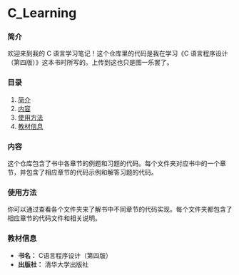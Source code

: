 # C_Learning

### 简介
欢迎来到我的 C 语言学习笔记！这个仓库里的代码是我在学习《C 语言程序设计（第四版）》这本书时所写的。上传到这也只是图一乐罢了。

### 目录
1. [简介](#简介)
2. [内容](#内容)
3. [使用方法](#使用方法)
4. [教材信息](#教材信息)

### 内容
这个仓库包含了书中各章节的例题和习题的代码。每个文件夹对应书中的一个章节，并包含了相应章节的代码示例和解答习题的代码。

### 使用方法
你可以通过查看各个文件夹来了解书中不同章节的代码实现。每个文件夹都包含了相应章节的代码文件和相关说明。

### 教材信息
- **书名：** C语言程序设计（第四版）
- **出版社：** 清华大学出版社
